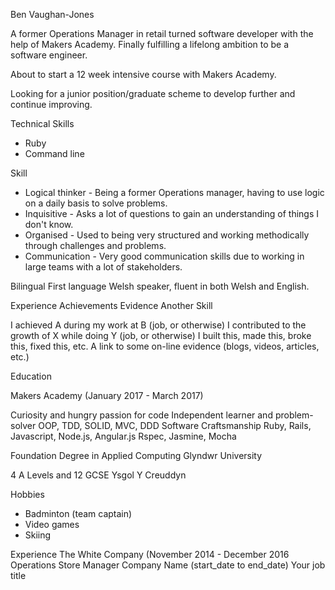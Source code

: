 Ben Vaughan-Jones

A former Operations Manager in retail turned software developer with the help of Makers Academy. Finally fulfilling a lifelong ambition to be a software engineer.

About to start a 12 week intensive course with Makers Academy.

Looking for a junior position/graduate scheme to develop further and continue improving.

Technical Skills
- Ruby
- Command line

Skill
- Logical thinker - Being a former Operations manager, having to use logic on a daily basis to solve problems.
- Inquisitive - Asks a lot of questions to gain an understanding of things I don't know.
- Organised - Used to being very structured and working methodically through challenges and problems.
- Communication - Very good communication skills due to working in large teams with a lot of stakeholders.

Bilingual
First language Welsh speaker, fluent in both Welsh and English.

Experience
Achievements
Evidence
Another Skill

I achieved A during my work at B (job, or otherwise)
I contributed to the growth of X while doing Y (job, or otherwise)
I built this, made this, broke this, fixed this, etc.
A link to some on-line evidence (blogs, videos, articles, etc.)

Education

Makers Academy (January 2017 - March 2017)

Curiosity and hungry passion for code
Independent learner and problem-solver
OOP, TDD, SOLID, MVC, DDD
Software Craftsmanship
Ruby, Rails, Javascript, Node.js, Angular.js
Rspec, Jasmine, Mocha

Foundation Degree in Applied Computing
Glyndwr University

4 A Levels and 12 GCSE
Ysgol Y Creuddyn

Hobbies
- Badminton (team captain)
- Video games
- Skiing

Experience
The White Company (November 2014 - December 2016
Operations Store Manager
Company Name (start_date to end_date)
Your job title
